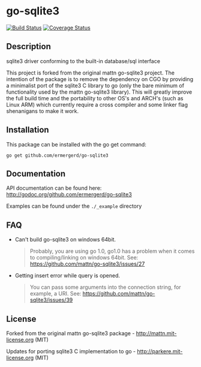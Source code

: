 go-sqlite3
==========

[![Build Status](https://travis-ci.org/ermergerd/go-sqlite3.png?branch=master)](https://travis-ci.org/mattn/go-sqlite3)
[![Coverage Status](https://coveralls.io/repos/ermergerd/go-sqlite3/badge.png?branch=master)](https://coveralls.io/r/ermergerd/go-sqlite3?branch=master)

Description
-----------

sqlite3 driver conforming to the built-in database/sql interface

This project is forked from the original mattn go-sqlite3 project.  The intention of the package is to remove the dependency on CGO by providing a minimalist port of the sqlite3 C library to go (only the bare minimum of functionality used by the mattn go-sqlite3 library).  This will greatly improve the full build time and the portability to other OS's and ARCH's (such as Linux ARM) which currently require a cross compiler and some linker flag shenanigans to make it work.

Installation
------------

This package can be installed with the go get command:

    go get github.com/ermergerd/go-sqlite3
    
Documentation
-------------

API documentation can be found here: http://godoc.org/github.com/ermergerd/go-sqlite3

Examples can be found under the `./_example` directory

FAQ
---

* Can't build go-sqlite3 on windows 64bit.

    > Probably, you are using go 1.0, go1.0 has a problem when it comes to compiling/linking on windows 64bit. 
    > See: https://github.com/mattn/go-sqlite3/issues/27

* Getting insert error while query is opened.

    > You can pass some arguments into the connection string, for example, a URI.
    > See: https://github.com/mattn/go-sqlite3/issues/39

License
-------

Forked from the original mattn go-sqlite3 package - http://mattn.mit-license.org (MIT)

Updates for porting sqlite3 C implementation to go -  http://parkere.mit-license.org (MIT)
